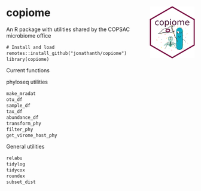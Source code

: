 # copiome <img src='man/figures/hex-copiome-logo.png' align="right" height="139" />

An R package with utilities shared by the COPSAC microbiome office
```
# Install and load
remotes::install_github("jonathanth/copiome")
library(copiome)
```

Current functions

phyloseq utilities
```
make_mradat
otu_df
sample_df
tax_df
abundance_df
transform_phy
filter_phy
get_virome_host_phy
```

General utilities
```
relabu
tidylog
tidycox
roundex
subset_dist
```
